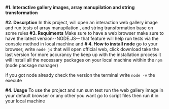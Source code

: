 **#1. Interactive gallery images, array manupilation and string transformation**


 **#2. Descrption**
 In this project, will open an interaction web gallery image and run tests
 of array manupilation , and string transformation base on some rules
 **#3. Requiments**
 Make sure to have a web browser
 make sure to have the latest version--NODE.JS-- that feature will help run tests
 via the console method in local machine and
 **# 4. How to install node**
 go to your browser, write `node js` that will open official web, click download
 take the last version for more accurancy
the keep up with the installation process it will install all the necessary packages
 on your local machine witihin the `npm` (node package manager)

if you got node already check the version the terminal
write `node -v` the execute
 
 **#4. Usage**
 To  use the project and run sum test
 run the web gallery image in your default browser or any other you want
 go to script files then run it in your local machine
 
